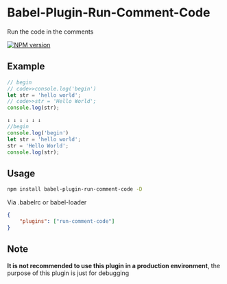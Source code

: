 # Babel-Plugin-Run-Comment-Code
Run the code in the comments

[![NPM version](https://img.shields.io/npm/v/babel-plugin-run-comment-code.svg?style=flat)](https://npmjs.org/package/babel-plugin-run-comment-code)

## Example
```javascript
// begin
// code>>console.log('begin')
let str = 'hello world';
// code>>str = 'Hello World';
console.log(str);

↓ ↓ ↓ ↓ ↓ ↓
//begin
console.log('begin')
let str = 'hello world';
str = 'Hello World';
console.log(str);
```

## Usage
```bash
npm install babel-plugin-run-comment-code -D
```
Via .babelrc or babel-loader
```json
{
    "plugins": ["run-comment-code"]
}
```
## Note
 **It is not recommended to use this plugin in a production environment**, the purpose of this plugin is just for debugging